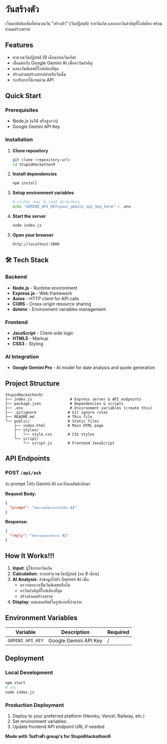 # วันสร้างตัว

เว็บแอปพลิเคชันที่คำนวณวัน "สร้างตัว" (วันปฏิสนธิ) จากวันเกิด และบอกวันสำคัญที่ใกล้เคียง พร้อมคำคมสร้างสรรค์

## Features

- คำนวณวันปฏิสนธิ (9 เดือนก่อนวันเกิด)
- เชื่อมต่อกับ Google Gemini AI เพื่อหาวันสำคัญ
- แสดงวันพิเศษที่ใกล้เคียงที่สุด
- สร้างคำคมสร้างสรรค์สำหรับวันนั้น
- รองรับการใช้งานผ่าน API

## Quick Start

### Prerequisites

- Node.js (v14 หรือสูงกว่า)
- Google Gemini API Key

### Installation

1. **Clone repository**
   ```bash
   git clone <repository-url>
   cd StupidHackathon9
   ```

2. **Install dependencies**
   ```bash
   npm install
   ```

3. **Setup environment variables**
   ```bash
   # สร้างไฟล์ .env ใน root directory
   echo "GEMINI_API_KEY=your_gemini_api_key_here" > .env
   ```

4. **Start the server**
   ```bash
   node index.js
   ```

5. **Open your browser**
   ```
   http://localhost:3000
   ```

## 🛠️ Tech Stack

### Backend
- **Node.js** - Runtime environment
- **Express.js** - Web framework
- **Axios** - HTTP client for API calls
- **CORS** - Cross-origin resource sharing
- **dotenv** - Environment variables management

### Frontend
- **JavaScript** - Client-side logic
- **HTML5** - Markup
- **CSS3** - Styling

### AI Integration
- **Google Gemini Pro** - AI model for date analysis and quote generation

## Project Structure

```
StupidHackathon9/
├── index.js                 # Express server & API endpoints
├── package.json             # Dependencies & scripts
├── .env                     # Environment variables (create this)
├── .gitignore              # Git ignore rules
├── README.md               # This file
└── public/                 # Static files
    ├── index.html          # Main HTML page
    ├── styles/
    │   └── style.css       # CSS styles
    └── script/
        └── script.js       # Frontend JavaScript
```

## API Endpoints

### POST `/api/ask`
ส่ง prompt ไปยัง Gemini AI และรับผลลัพธ์กลับมา

**Request Body:**
```json
{
  "prompt": "ข้อความที่ต้องการส่งไปยัง AI"
}
```

**Response:**
```json
{
  "reply": "ข้อความตอบกลับจาก AI"
}
```

## How It Works!!!

1. **Input**: ผู้ใช้กรอกวันเกิด
2. **Calculation**: ระบบคำนวณวันปฏิสนธิ (ลบ 9 เดือน)
3. **AI Analysis**: ส่งข้อมูลไปยัง Gemini AI เพื่อ:
   - ตรวจสอบว่าเป็นวันพิเศษหรือไม่
   - หาวันสำคัญที่ใกล้เคียงที่สุด
   - สร้างคำคมสร้างสรรค์
4. **Display**: แสดงผลลัพธ์ในรูปแบบที่อ่านง่าย

## Environment Variables

| Variable | Description | Required |
|----------|-------------|----------|
| `GEMINI_API_KEY` | Google Gemini API Key | / |

## Deployment

### Local Development
```bash
npm start
# หรือ
node index.js
```

### Production Deployment
1. Deploy to your preferred platform (Heroku, Vercel, Railway, etc.)
2. Set environment variables
3. Update frontend API endpoint URL if needed

**Made with วันสร้างตัว group's for StupidHackathon9**
